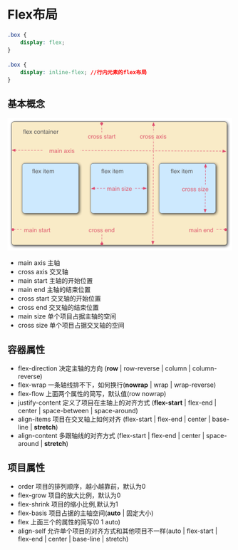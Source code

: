 # Flex布局

```css
.box {
    display: flex;
}

.box {
    display: inline-flex; //行内元素的flex布局
}
```

## 基本概念
![flex](../resource/flex/flex.png)

- main axis 主轴
- cross axis 交叉轴
- main start 主轴的开始位置
- main end 主轴的结束位置
- cross start 交叉轴的开始位置
- cross end 交叉轴的结束位置
- main size 单个项目占据主轴的空间
- cross size 单个项目占据交叉轴的空间

## 容器属性
- flex-direction 决定主轴的方向 (**row** | row-reverse | column | column-reverse)
- flex-wrap 一条轴线排不下，如何换行(**nowrap** | wrap | wrap-reverse)
- flex-flow 上面两个属性的简写，默认值(row nowrap)
- justify-content 定义了项目在主轴上的对齐方式 (**flex-start** | flex-end | center | space-between | space-around)
- align-items 项目在交叉轴上如何对齐 (flex-start | flex-end | center | base-line | **stretch**)
- align-content 多跟轴线的对齐方式 (flex-start | flex-end | center | space-around | **stretch**)

## 项目属性
- order 项目的排列顺序，越小越靠前，默认为0
- flex-grow 项目的放大比例，默认为0
- flex-shrink 项目的缩小比例,默认为1
- flex-basis 项目占据的主轴空间(**auto** | 固定大小)
- flex 上面三个的属性的简写(0 1 auto)
- align-self 允许单个项目的对齐方式和其他项目不一样(auto | flex-start | flex-end | center | base-line | stretch)